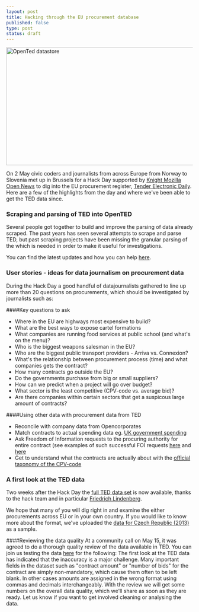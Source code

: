 ```yaml
---
layout: post
title: Hacking through the EU procurement database
published: false
type: post
status: draft
---
```


<a href="http://www.flickr.com/photos/94746900@N06/8754972519/" title="OpenTed datastore by anderspedersenOKF, on Flickr"><img src="http://farm4.staticflickr.com/3797/8754972519_7290637fb4_z.jpg" width="640" height="318" alt="OpenTed datastore"></a>

On 2 May civic coders and journalists from across Europe from Norway to Slovenia met up in Brussels for a Hack Day supported by [Knight Mozilla Open News](www.mozillaopennews.org/) to dig into the EU procurement register, [Tender Electronic Daily](ted.europa.eu). Here are a few of the highlights from the day and where we've been able to get the TED data since. 

### Scraping and parsing of TED into OpenTED 
Several people got together to build and improve the parsing of data already scraped. The past years has seen several attempts to scrape and parse TED, but past scraping projects have been missing the granular parsing of the which is needed in order to make it useful for investigations.

You can find the latest updates and how you can help [here](https://github.com/opented/opented). 

### User stories - ideas for data journalism on procurement data
During the Hack Day a good handful of datajournalists gathered to line up more than 20 questions on procurements, which should be investigated by journalists such as: 

####Key questions to ask
- Where in the EU are highways most expensive to build?
- What are the best ways to expose cartel formations
- What companies are running food services at public school (and what's on the menu)?
- Who is the biggest weapons salesman in the EU?
- Who are the biggest public transport providers - Arriva vs. Connexion?
- What's the relationship between procurement process (time) and what companies gets the contract?
- How many contracts go outside the EU?
- Do the governments purchase from big or small suppliers?
- How can we predict when a project will go over budget?
- What sector is the least competitive (CPV-code vs. average bid)? 
- Are there companies within certain sectors that get a suspicous large amount of contracts?

####Using other data with procurement data from TED
- Reconcile with company data from Opencorporates
- Match contracts to actual spending data eg. [UK government spending](http://openspending.org/ukgov-25k-spending)
- Ask Freedom of Information requests to the procuring authority for entire contract (see examples of such successful FOI requests [here](http://www.asktheeu.org/en/request/292/response/805/attach/2/Signed%20Framework%20Agreement%20with%20Eurocontrol.PDF.pdf) and [here](http://www.asktheeu.org/en/request/293/response/909/attach/3/answer%20del%20BD%20GESTDEM%202012%205786.pdf)
- Get to understand what the contracts are actually about with the [official taxonomy of the CPV-code](http://simap.europa.eu/codes-and-nomenclatures/codes-cpv/codes-cpv_en.htm)

### A first look at the TED data
Two weeks after the Hack Day the [full TED data set](http://opented.pudo.org) is now available, thanks to the hack team and in particular [Friedrich Lindenberg](twitter.com/pudo).

We hope that many of you will dig right in and examine the either procurements across EU or in your own country. If you would like to know more about the format, we've uploaded the [data for Czech Republic (2013)](https://docs.google.com/a/okfn.org/spreadsheet/ccc?key=0AvdkMlz2NopEdEtxU3dDYktRT3ltbTdadnZBcmdaVVE#gid=0) as a sample. 

####Reviewing the data quality
At a community call on May 15, it was agreed to do a thorough quality review of the data available in TED. 
You can join us testing the data [here](https://docs.google.com/a/okfn.org/document/d/16tXDgtMQVIX5TnzWPPZScRZEd0FkW14Zcc_lche5T_w/edit#) for the following:
The first look at the TED data has indicated that the inaccuracy is a major challenge. Many important fields in the dataset such as "contract amount" or "number of bids" for the contract are simply non-mandatory, which cause them often to be left blank. In other cases amounts are assigned in the wrong format using commas and decimals interchangeably. With the review we will get some numbers on the overall data quality, which we'll share as soon as they are ready. Let us know if you want to get involved cleaning or analysing the data.  


